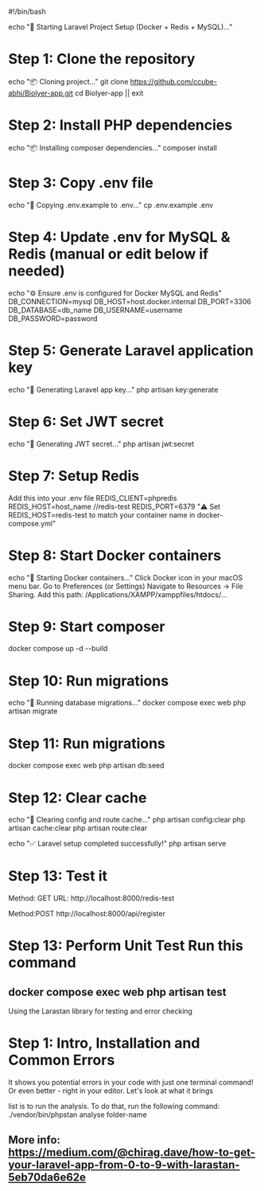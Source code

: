 #!/bin/bash

echo "🚀 Starting Laravel Project Setup (Docker + Redis + MySQL)..."

# Step 1: Clone the repository
echo "📦 Cloning project..."
git clone https://github.com/ccube-abhi/Biolyer-app.git
cd Biolyer-app || exit

# Step 2: Install PHP dependencies
echo "📦 Installing composer dependencies..."
composer install 

# Step 3: Copy .env file
echo "📄 Copying .env.example to .env..."
cp .env.example .env

# Step 4: Update .env for MySQL & Redis (manual or edit below if needed)
echo "⚙️  Ensure .env is configured for Docker MySQL and Redis"
DB_CONNECTION=mysql
DB_HOST=host.docker.internal
DB_PORT=3306
DB_DATABASE=db_name
DB_USERNAME=username
DB_PASSWORD=password

# Step 5: Generate Laravel application key
echo "🔑 Generating Laravel app key..."
php artisan key:generate

# Step 6: Set JWT secret
echo "🔐 Generating JWT secret..."
php artisan jwt:secret

# Step 7: Setup Redis 
Add this into your .env file
REDIS_CLIENT=phpredis
REDIS_HOST=host_name     //redis-test
REDIS_PORT=6379
"⚠️ Set REDIS_HOST=redis-test to match your container name in docker-compose.yml"

# Step 8: Start Docker containers
echo "🐳 Starting Docker containers..."
Click Docker icon in your macOS menu bar.
Go to Preferences (or Settings)
Navigate to Resources → File Sharing.
Add this path: /Applications/XAMPP/xamppfiles/htdocs/...

# Step 9: Start composer
docker compose up -d --build

# Step 10: Run migrations
echo "🧱 Running database migrations..."
docker compose exec web php artisan migrate

# Step 11: Run migrations
docker compose exec web php artisan db:seed

# Step 12: Clear cache
echo "🧹 Clearing config and route cache..."
php artisan config:clear
php artisan cache:clear
php artisan route:clear

echo "✅ Laravel setup completed successfully!"
php artisan serve

# Step 13: Test it
Method: GET
URL: http://localhost:8000/redis-test

Method:POST
http://localhost:8000/api/register

# Step 13: Perform Unit Test Run this command
docker compose exec web php artisan test
-------------------------------------------------

Using the Larastan library for testing and error checking

# Step 1: Intro, Installation and Common Errors
It shows you potential errors in your code with just one terminal command! Or even better - right in your editor. Let's look at what it brings

list is to run the analysis. To do that, run the following command:
./vendor/bin/phpstan analyse folder-name

More info: https://medium.com/@chirag.dave/how-to-get-your-laravel-app-from-0-to-9-with-larastan-5eb70da6e62e
-----------------------------------------------------

